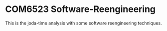 # COM6523 Software-Reengineering

This is the joda-time analysis with some software reengineering techniques.
